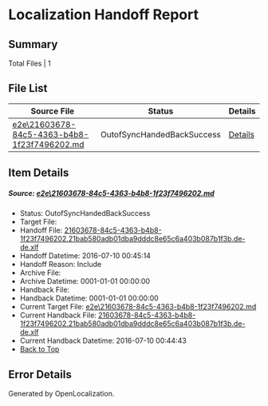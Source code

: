 # <a name='report-top'></a> Localization Handoff Report

## Summary
 Total Files | 1

## File List
 Source File | Status | Details 
 ----------- | ------ | ------- 
 [e2e\21603678-84c5-4363-b4b8-1f23f7496202.md](https://github.com/OpenLocalizationTestOrg/oltest/blob/e424bfd8b22fddfc74ed5cda79d3530032c7eaa3/e2e/21603678-84c5-4363-b4b8-1f23f7496202.md) | OutofSyncHandedBackSuccess | [Details](#827c4b41d9d34f729e2861c16c9209bcbf42a2b61)

## Item Details
##### <a name='827c4b41d9d34f729e2861c16c9209bcbf42a2b61'></a> Source: [e2e\21603678-84c5-4363-b4b8-1f23f7496202.md](https://github.com/OpenLocalizationTestOrg/oltest/blob/e424bfd8b22fddfc74ed5cda79d3530032c7eaa3/e2e/21603678-84c5-4363-b4b8-1f23f7496202.md)
* Status: OutofSyncHandedBackSuccess
* Target File: 
* Handoff File: [21603678-84c5-4363-b4b8-1f23f7496202.21bab580adb01dba9dddc8e65c6a403b087b1f3b.de-de.xlf](https://github.com/OpenLocalizationTestOrg/olhandoff-e2e/blob/6229fa784bb19b6b0c26ed2d9e2685e986e5dc79/ol-handoff/OpenLocalizationTestOrg/oltest-dede-fly/ci/ht/21603678-84c5-4363-b4b8-1f23f7496202.21bab580adb01dba9dddc8e65c6a403b087b1f3b.de-de.xlf)
* Handoff Datetime: 2016-07-10 00:45:14
* Handoff Reason: Include
* Archive File: 
* Archive Datetime: 0001-01-01 00:00:00
* Handback File: 
* Handback Datetime: 0001-01-01 00:00:00
* Current Target File: [e2e\21603678-84c5-4363-b4b8-1f23f7496202.md](https://github.com/OpenLocalizationTestOrg/oltest-dede-fly/blob/80210ede739d2671b8e0f84eb797dc5643e6c229/e2e/21603678-84c5-4363-b4b8-1f23f7496202.md)
* Current Handback File: [21603678-84c5-4363-b4b8-1f23f7496202.21bab580adb01dba9dddc8e65c6a403b087b1f3b.de-de.xlf](https://github.com/OpenLocalizationTestOrg/olhandback-e2e/blob/af00006add0d7dc18eaec470d5050778dd5b36b3/ol-handback/OpenLocalizationTestOrg/oltest-dede-fly/ci/ht/21603678-84c5-4363-b4b8-1f23f7496202.21bab580adb01dba9dddc8e65c6a403b087b1f3b.de-de.xlf)
* Current Handback Datetime: 2016-07-10 00:44:43
* [Back to Top](#report-top)


## Error Details

Generated by OpenLocalization.
